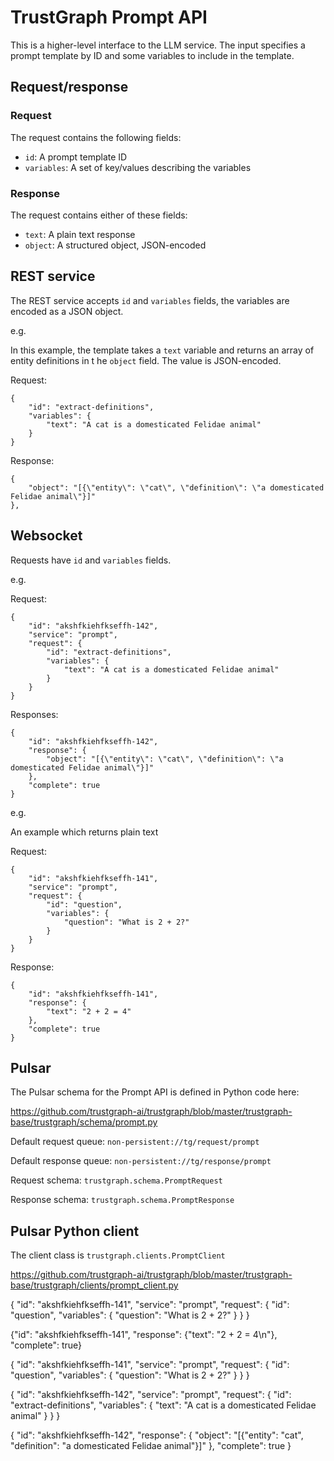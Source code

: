 
# TrustGraph Prompt API

This is a higher-level interface to the LLM service.  The input
specifies a prompt template by ID and some variables to include in the
template.

## Request/response

### Request

The request contains the following fields:
- `id`: A prompt template ID
- `variables`: A set of key/values describing the variables

### Response

The request contains either of these fields:
- `text`: A plain text response
- `object`: A structured object, JSON-encoded

## REST service

The REST service accepts `id` and `variables` fields, the variables are
encoded as a JSON object.

e.g.

In this example, the template takes a `text` variable and returns an
array of entity definitions in t he `object` field.  The value is
JSON-encoded.

Request:
```
{
    "id": "extract-definitions",
    "variables": {
        "text": "A cat is a domesticated Felidae animal"
    }
}
```

Response:

```
{
    "object": "[{\"entity\": \"cat\", \"definition\": \"a domesticated Felidae animal\"}]"
},
```

## Websocket

Requests have `id` and `variables` fields.

e.g.

Request:

```
{
    "id": "akshfkiehfkseffh-142",
    "service": "prompt",
    "request": {
        "id": "extract-definitions",
        "variables": {
            "text": "A cat is a domesticated Felidae animal"
        }
    }
}
```

Responses:

```
{
    "id": "akshfkiehfkseffh-142",
    "response": {
        "object": "[{\"entity\": \"cat\", \"definition\": \"a domesticated Felidae animal\"}]"
    },
    "complete": true
}
```

e.g.

An example which returns plain text

Request:

```
{
    "id": "akshfkiehfkseffh-141",
    "service": "prompt",
    "request": {
        "id": "question",
        "variables": {
            "question": "What is 2 + 2?"
        }
    }
}
```

Response:

```
{
    "id": "akshfkiehfkseffh-141",
    "response": {
        "text": "2 + 2 = 4"
    },
    "complete": true
}
```


## Pulsar

The Pulsar schema for the Prompt API is defined in Python code here:

https://github.com/trustgraph-ai/trustgraph/blob/master/trustgraph-base/trustgraph/schema/prompt.py

Default request queue:
`non-persistent://tg/request/prompt`

Default response queue:
`non-persistent://tg/response/prompt`

Request schema:
`trustgraph.schema.PromptRequest`

Response schema:
`trustgraph.schema.PromptResponse`

## Pulsar Python client

The client class is
`trustgraph.clients.PromptClient`

https://github.com/trustgraph-ai/trustgraph/blob/master/trustgraph-base/trustgraph/clients/prompt_client.py






{
    "id": "akshfkiehfkseffh-141",
    "service": "prompt",
    "request": {
        "id": "question",
        "variables": {
            "question": "What is 2 + 2?"
        }
    }
}


{"id": "akshfkiehfkseffh-141", "response": {"text": "2 + 2 = 4\n"}, "complete": true}



{ "id": "akshfkiehfkseffh-141", "service": "prompt", "request": { "id": "question", "variables": { "question": "What is 2 + 2?" } } }

{
    "id": "akshfkiehfkseffh-142",
    "service": "prompt",
    "request": {
        "id": "extract-definitions",
        "variables": {
            "text": "A cat is a domesticated Felidae animal"
        }
    }
}



{
    "id": "akshfkiehfkseffh-142",
    "response": {
        "object": "[{\"entity\": \"cat\", \"definition\": \"a domesticated Felidae animal\"}]"
    },
    "complete": true
}
